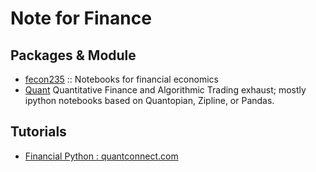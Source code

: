 # Note for Finance

## Packages & Module

* [fecon235](https://github.com/rsvp/fecon235) :: Notebooks for financial economics
* [Quant](https://github.com/paulperry/quant)  Quantitative Finance and Algorithmic Trading exhaust; mostly ipython notebooks based on Quantopian, Zipline, or Pandas.

## Tutorials

* [Financial Python : quantconnect.com](https://www.quantconnect.com/)

